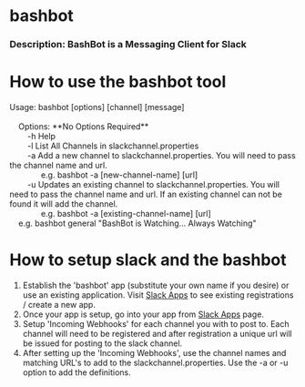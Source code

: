 # bashbot
<h3>Description: BashBot is a Messaging Client for Slack</h3>

<h1>How to use the bashbot tool</h1>
Usage: bashbot [options] [channel] [message]
  <br><br>
  &nbsp;&nbsp;&nbsp;&nbsp;Options:    **No Options Required**
  <br>&nbsp;&nbsp;&nbsp;&nbsp;&nbsp;&nbsp;&nbsp;&nbsp;-h    Help
  <br>&nbsp;&nbsp;&nbsp;&nbsp;&nbsp;&nbsp;&nbsp;&nbsp;-l    List All Channels in slackchannel.properties
  <br>&nbsp;&nbsp;&nbsp;&nbsp;&nbsp;&nbsp;&nbsp;&nbsp;-a    Add a new channel to slackchannel.properties.  You will need to pass the channel name and url.
  <br>&nbsp;&nbsp;&nbsp;&nbsp;&nbsp;&nbsp;&nbsp;&nbsp;&nbsp;&nbsp;&nbsp;&nbsp;&nbsp;&nbsp;e.g. bashbot -a [new-channel-name] [url]
  <br>&nbsp;&nbsp;&nbsp;&nbsp;&nbsp;&nbsp;&nbsp;&nbsp;-u    Updates an existing channel to slackchannel.properties.  You will need to pass the channel name and url.  If an existing channel can not be found it will add the channel.
  <br>&nbsp;&nbsp;&nbsp;&nbsp;&nbsp;&nbsp;&nbsp;&nbsp;&nbsp;&nbsp;&nbsp;&nbsp;&nbsp;&nbsp;e.g. bashbot -a [existing-channel-name] [url]
  <br>
  &nbsp;&nbsp;&nbsp;&nbsp;e.g. bashbot general "BashBot is Watching... Always Watching"

<b><h1>How to setup slack and the bashbot</h1></b>
1. Establish the 'bashbot' app (substitute your own name if you desire) or use an existing application. Visit <a href="https://api.slack.com/apps">Slack Apps</a> to see existing registrations / create a new app.
2. Once your app is setup, go into your app from <a href="https://api.slack.com/apps">Slack Apps</a> page.
3. Setup 'Incoming Webhooks' for each channel you with to post to.  Each channel will need to be registered and after registration a unique url will be issued for posting to the slack channel.
4. After setting up the 'Incoming Webhooks', use the channel names and matching URL's to add to the slackchannel.properties.  Use the -a or -u option to add the definitions.
